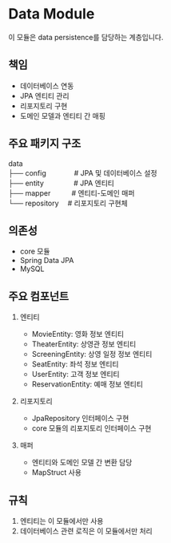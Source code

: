 # Data Module

이 모듈은 data persistence를 담당하는 계층입니다.

## 책임
- 데이터베이스 연동
- JPA 엔티티 관리
- 리포지토리 구현
- 도메인 모델과 엔티티 간 매핑

## 주요 패키지 구조
data  
├── config　　　　# JPA 및 데이터베이스 설정  
├── entity　　　 　# JPA 엔티티  
├── mapper　　　# 엔티티-도메인 매퍼  
└── repository　 # 리포지토리 구현체  

## 의존성
- core 모듈
- Spring Data JPA
- MySQL

## 주요 컴포넌트
1. 엔티티
   - MovieEntity: 영화 정보 엔티티
   - TheaterEntity: 상영관 정보 엔티티
   - ScreeningEntity: 상영 일정 정보 엔티티
   - SeatEntity: 좌석 정보 엔티티
   - UserEntity: 고객 정보 엔티티
   - ReservationEntity: 예매 정보 엔티티

2. 리포지토리
   - JpaRepository 인터페이스 구현
   - core 모듈의 리포지토리 인터페이스 구현

3. 매퍼
   - 엔티티와 도메인 모델 간 변환 담당
   - MapStruct 사용

## 규칙
1. 엔티티는 이 모듈에서만 사용
2. 데이터베이스 관련 로직은 이 모듈에서만 처리